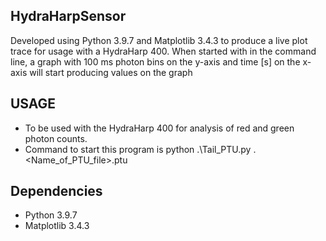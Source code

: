 ## HydraHarpSensor
Developed using Python 3.9.7 and Matplotlib 3.4.3 to produce a live plot trace for usage with a HydraHarp 400.
When started with in the command line, a graph with 100 ms photon bins on the y-axis and time [s] on the x-axis will start producing values on the graph

## USAGE

- To be used with the HydraHarp 400 for analysis of red and green photon counts.
- Command to start this program is python .\Tail_PTU.py .\<Name_of_PTU_file>.ptu

## Dependencies
- Python 3.9.7
- Matplotlib 3.4.3
